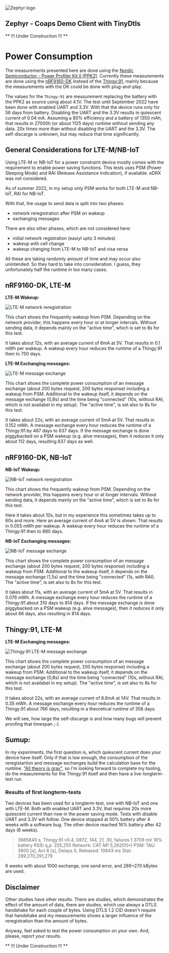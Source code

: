 ![Zephyr logo](https://github.com/zephyrproject-rtos/zephyr/raw/main/doc/_static/images/kite.png)

## Zephyr - Coaps Demo Client with TinyDtls

** !!! Under Construction !!! **

# Power Consumption

The measurements presented here are done using the [Nordic Semiconductor - Power Profiler Kit II (PPK2)](https://www.nordicsemi.com/Products/Development-hardware/Power-Profiler-Kit-2). Currently these measurements are done using the [nRF9160-DK](https://www.nordicsemi.com/Products/Development-hardware/nRF9160-DK) instead of the [Thingy:91](https://www.nordicsemi.com/Products/Development-hardware/Nordic-Thingy-91), mainly because the measurements with the DK could be done with plug-and-play.

The values for the `Thingy:91` are measurement replacing the battery with the PPK2 as source using about 4.1V. The test until September 2022 have been done with enabled UART and 3.3V. With that the device runs only for 56 days from battery. Disabling the UART and the 3.3V results in quiescent current of 0.04 mA. Assuming a 80% efficiency and a battery of 1350 mAh, that results in 27000h (or about 1125 days) runtime without sending any data. 20x times more than without disabling the UART and the 3.3V. The self-discarge is unknown, but may reduce that time significantly.

## General Considerations for LTE-M/NB-IoT

Using LTE-M or NB-IoT for a power constraint device mostly comes with the requirement to enable power saving functions. This tests uses PSM (Power Sleeping Mode) and RAI (Release Assistance Indication), if available. eDRX was not considered.

As of summer 2022, in my setup only PSM works for both LTE-M and NB-IoT, RAI for NB-IoT.

With that, the usage to send data is split into two phases:
- network reregistration after PSM on wakeup
- exchanging messages

There are also other phases, which are not considered here:
- initial network registration (easiyl upto 3 minutes)
- wakeup with cell change
- wakeup changing from LTE-M to NB-IoT and visa versa

All these are taking randomly amount of time and may occur also unintended. So they hard to take into consideration. I guess, they unfortunately half the runtime in too many cases. 

## nRF9160-DK, LTE-M

**LTE-M Wakeup:**

![LTE-M network reregistration](./lte-m-wakeup.png)

This chart shows the frequently wakeup from PSM. Depending on the network provider, this happens every hour or at longer intervals. Without sending data, it depends mainly on the "active time", which is set to 8s for this test.

It takes about 12s, with an average current of 6mA at 5V. That results in 0.1 mWh per wakeup. A wakeup every hour reduces the runtime of a Thingy:91 then to 750 days.

**LTE-M Exchanging messages:**

![LTE-M message exchange](./lte-m-send.png)

This chart shows the complete power consumption of an message exchange (about 200 bytes request, 200 bytes response) including a wakeup from PSM. Additional to the wakeup itself, it depends on the message exchange (0,8s) and the time being "connected" (10s, without RAI, which is not availabel in my setup). The "active time", is set also to 8s for this test.

It takes about 22s, with an average current of 5mA at 5V. That results in 0.152 mWh. A message exchange every hour reduces the runtime of a Thingy:91 by 487 days to 637 days. If the message exchange is done piggybacked on a PSM wakeup (e.g. alive messages), then it reduces it only about 112 days, resulting 637 days as well. 

## nRF9160-DK, NB-IoT

**NB-IoT Wakeup:**

![NB-IoT network reregistration](./nb-iot-wakeup.png)

This chart shows the frequently wakeup from PSM. Depending on the network provider, this happens every hour or at longer intervals. Without sending data, it depends mainly on the "active time", which is set to 8s for this test.

Here it takes about 10s, but in my experience this sometimes takes up to 60s and more. Here an average current of 4mA at 5V is shown. That results in 0.055 mWh per wakeup. A wakeup every hour reduces the runtime of a Thingy:91 then to 880 days.

**NB-IoT Exchanging messages:**

![NB-IoT message exchange](./nb-iot-send.png)

This chart shows the complete power consumption of an message exchange (about 200 bytes request, 200 bytes response) including a wakeup from PSM. Additional to the wakeup itself, it depends on the message exchange (1,5s) and the time being "connected" (1s, with RAI). The "active time", is set also to 8s for this test.

It takes about 11s, with an average current of 5mA at 5V. That results in 0.076 mWh. A message exchange every hour reduces the runtime of a Thingy:91 about 310 days to 814 days. If the message exchange is done piggybacked on a PSM wakeup (e.g. alive messages), then it reduces it only about 66 days, also resulting in 814 days.  

## Thingy:91, LTE-M

**LTE-M Exchanging messages:**

![Thingy:91 LTE-M message exchange](./thingy-lte-m-send.png)

This chart shows the complete power consumption of an message exchange (about 200 bytes request, 200 bytes response) including a wakeup from PSM. Additional to the wakeup itself, it depends on the message exchange (0,8s) and the time being "connected" (10s, without RAI, which is not availabel in my setup). The "active time", is set also to 8s for this test.

It takes about 22s, with an average current of 8.6mA at 14V. That results in 0.35 mWh. A message exchange every hour reduces the runtime of a Thingy:91 about 766 days, resulting in a theoretical runtime of 358 days.

We will see, how large the  self-discarge is and how many bugs will prevent proofing that timespan ;-).

## Sumup:

In my experiments, the first question is, which quiescent current does your device have itself. Only if that is low enough, the consumption of the reregistartion and message exchanges build the calculation base for the runtime. ["All theory is gray"](https://quotethedayaway.wordpress.com/2013/06/05/all-theory-is-gray-my-friend-but-forever-green-is-the-tree-of-life/), so I'm looking forward to complete my tooling, do the measurements for the Thingy:91 itself and then have a live-longterm-test run.

### Results of first longterm-tests

Two devices has been used for a longterm-test, one with NB-IoT and one with LTE-M.
Both with enabled UART and 3.3V, that requires 20x more quiescent current than now in the power saving mode.
Tests with disable UART and 3.3V will follow.
One device stopped at 50% battery after 4 weeks with a software bug.
The other device reached 16% battery after 42 days (6 weeks).

> 3665840 s, Thingy:91 v0.4, 0*972, 1*44, 2*1, 3*0, failures 1
> 3709 mV 16% battery
> RSSI q,p: 255,255
> Network: CAT-M1 5,26201(*)
> PSM: TAU 3600 [s], Act 8 [s], Delays 0, Released: 10643 ms
> Stat: 289,270,291,279

6 weeks with about 1000 exchange, one send error, and 289+270 kBytes are used.

## Disclaimer

Other studies have other results. There are studies, which demonstrates the effect of the amount of data, there are studies, which use always a DTLS handshake for each couple of bytes. Using DTLS 1.2 CID doesn't require that handshake and my measurements shows a larger influence of the reregistration than the amount of bytes.

Anyway, feel asked to test the power consumption on your own. And, please, report your results.

** !!! Under Construction !!! **
